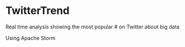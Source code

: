 TwitterTrend
============

Real time analysis showing the most popular # on Twitter about big data

Using Apache Storm

